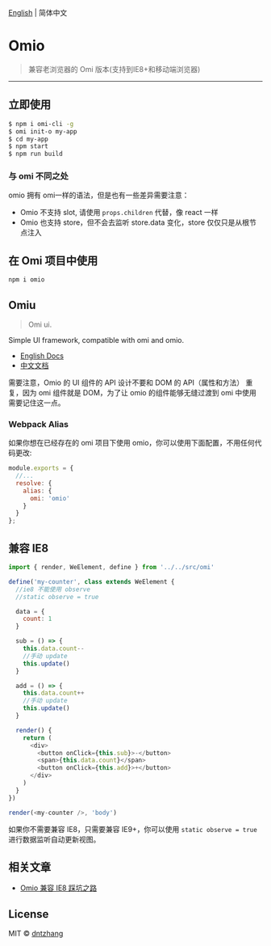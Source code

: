 [English](./README.md) | 简体中文

# Omio

> 兼容老浏览器的 Omi 版本(支持到IE8+和移动端浏览器)

---

## 立即使用

```bash
$ npm i omi-cli -g             
$ omi init-o my-app   
$ cd my-app           
$ npm start                     
$ npm run build               
```

### 与 omi 不同之处

omio 拥有 omi一样的语法，但是也有一些差异需要注意：

* Omio 不支持 slot, 请使用 `props.children` 代替，像 react 一样
* Omio 也支持 store，但不会去监听 store.data 变化，store 仅仅只是从根节点注入

## 在 Omi 项目中使用

``` bash
npm i omio
```

## Omiu

> Omi ui.

Simple UI framework, compatible with omi and omio.

* [English Docs](https://tencent.github.io/omi/packages/omiu/examples/build/index.html)
* [中文文档](https://tencent.github.io/omi/packages/omiu/examples/build/zh-cn.html)

需要注意，Omio 的 UI 组件的 API 设计不要和 DOM 的 API（属性和方法） 重复，因为 omi 组件就是 DOM，为了让 omio 的组件能够无缝过渡到 omi 中使用需要记住这一点。

### Webpack Alias

如果你想在已经存在的 omi 项目下使用 omio，你可以使用下面配置，不用任何代码更改:

```js
module.exports = {
  //...
  resolve: {
    alias: {
      omi: 'omio'
    }
  }
};
```


## 兼容 IE8

```js
import { render, WeElement, define } from '../../src/omi'

define('my-counter', class extends WeElement {
  //ie8 不能使用 observe
  //static observe = true

  data = {
    count: 1
  }

  sub = () => {
    this.data.count--
    //手动 update
    this.update()
  }

  add = () => {
    this.data.count++
    //手动 update
    this.update()
  }

  render() {
    return (
      <div>
        <button onClick={this.sub}>-</button>
        <span>{this.data.count}</span>
        <button onClick={this.add}>+</button>
      </div>
    )
  }
})

render(<my-counter />, 'body')
```

如果你不需要兼容 IE8，只需要兼容 IE9+，你可以使用 `static observe = true` 进行数据监听自动更新视图。

## 相关文章

* [Omio 兼容 IE8 踩坑之路](https://github.com/Tencent/omi/blob/master/tutorial/omio.cn.md)

## License

MIT © [dntzhang](https://github.com/dntzhang)
